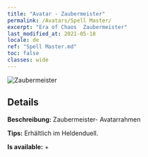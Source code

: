 ```yaml
---
title: "Avatar - Zaubermeister"
permalink: /Avatars/Spell Master/
excerpt: "Era of Chaos  Zaubermeister"
last_modified_at: 2021-05-18
locale: de
ref: "Spell Master.md"
toc: false
classes: wide
---
```

 ![Zaubermeister](/images/a/avatarFrame_10.png)

## Details

 **Beschreibung:** Zaubermeister- Avatarrahmen 

 **Tips:** Erhältlich im Heldenduell. 

 **Is available:**  + 

